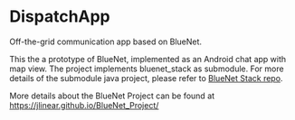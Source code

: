 # DispatchApp
Off-the-grid communication app based on BlueNet.

This the a prototype of BlueNet, implemented as an Android chat app with map view. The project implements bluenet_stack as submodule. For more details of the submodule java project, please refer to [BlueNet Stack repo][bluenet].

[bluenet]: https://github.com/jtsiva/bluenet_stack

More details about the BlueNet Project can be found at https://jlinear.github.io/BlueNet_Project/ 
